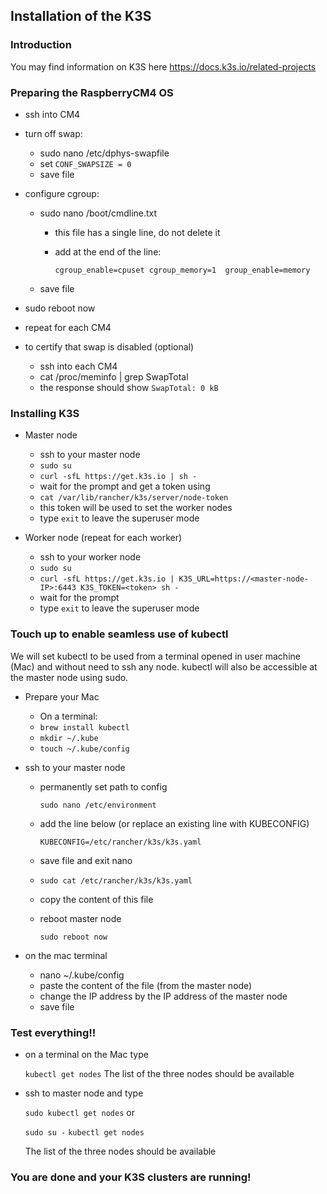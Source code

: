 ## Installation of the K3S

### Introduction

You may find information on K3S here https://docs.k3s.io/related-projects

### Preparing the RaspberryCM4 OS

- ssh into CM4
- turn off swap:
  - sudo nano /etc/dphys-swapfile
  - set `CONF_SWAPSIZE = 0`
  - save file
- configure cgroup:

  - sudo nano /boot/cmdline.txt

    - this file has a single line, do not delete it
    - add at the end of the line:

      `cgroup_enable=cpuset cgroup_memory=1  group_enable=memory`

  - save file

- sudo reboot now

- repeat for each CM4

- to certify that swap is disabled (optional)
  - ssh into each CM4
  - cat /proc/meminfo | grep SwapTotal
  - the response should show `SwapTotal: 0 kB`

### Installing K3S

- Master node

  - ssh to your master node
  - `sudo su`
  - `curl -sfL https://get.k3s.io | sh -`
  - wait for the prompt and get a token using
  - `cat /var/lib/rancher/k3s/server/node-token`
  - this token will be used to set the worker nodes
  - type `exit` to leave the superuser mode

- Worker node (repeat for each worker)

  - ssh to your worker node
  - `sudo su`
  - `curl -sfL https://get.k3s.io | K3S_URL=https://<master-node-IP>:6443 K3S_TOKEN=<token> sh -`
  - wait for the prompt
  - type `exit` to leave the superuser mode

### Touch up to enable seamless use of kubectl

We will set kubectl to be used from a terminal opened in user machine (Mac) and without need to ssh any node. kubectl will also be accessible at the master node using sudo.

- Prepare your Mac

  - On a terminal:
  - `brew install kubectl`
  - `mkdir ~/.kube`
  - `touch ~/.kube/config`

- ssh to your master node

  - permanently set path to config

    `sudo nano /etc/environment`

  - add the line below (or replace an existing line with KUBECONFIG)

    `KUBECONFIG=/etc/rancher/k3s/k3s.yaml`

  - save file and exit nano
  - `sudo cat /etc/rancher/k3s/k3s.yaml`
  - copy the content of this file
  - reboot master node

    `sudo reboot now`

- on the mac terminal
  - nano ~/.kube/config
  - paste the content of the file (from the master node)
  - change the IP address by the IP address of the master node
  - save file

### Test everything!!

- on a terminal on the Mac type

  `kubectl get nodes`
  The list of the three nodes should be available

- ssh to master node and type

  `sudo kubectl get nodes`
  or

  `sudo su -`
  `kubectl get nodes`

  The list of the three nodes should be available

### You are done and your K3S clusters are running!
